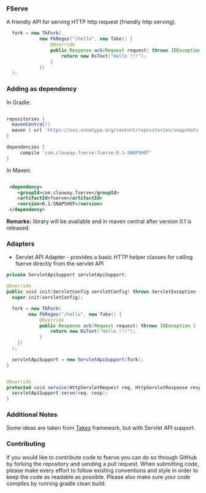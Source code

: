 ### FServe
A friendly API for serving HTTP http request (friendly http serving).

```java
  fork = new TkFork(
            new FkRegex("/hello", new Take() {
                @Override
                public Response ack(Request request) throws IOException {
                    return new RsText("Hello !!!");
                }
            })
  );
```

### Adding as dependency

In Gradle:
```groovy

repositories {
  mavenCentral()
  maven { url 'https://oss.sonatype.org/content/repositories/snapshots' }
}

dependencies {
     compile 'com.clouway.fserve:fserve:0.1-SNAPSHOT'
}
```

In Maven:

```xml

 <dependency>
    <groupId>com.clouway.fserve</groupId>
    <artifactId>fserve</artifactId>
    <version>0.1-SNAPSHOT</version>
 </dependency>

```

**Remarks:** library will be available and in maven central after version 0.1 is released.

### Adapters
 * Servlet API Adapter - provides a basic HTTP helper classes for calling fserve directly from the servlet API

```java
private ServletApiSupport servletApiSupport;

@Override
public void init(ServletConfig servletConfig) throws ServletException {
  super.init(servletConfig);

  fork = new TkFork(
        new FkRegex("/hello", new Take() {
            @Override
            public Response ack(Request request) throws IOException {
                return new RsText("Hello !!!");
            }
    })
  );

  servletApiSupport = new ServletApiSupport(fork);
}


@Override
protected void service(HttpServletRequest req, HttpServletResponse resp) throws ServletException, IOException {
  servletApiSupport.serve(req, resp);
}
```


### Additional Notes
Some ideas are taken from [Takes](https://github.com/yegor256/takes) framework, but with Servlet API support.

### Contributing
If you would like to contribute code to fserve you can do so through GitHub by forking the repository and sending
a pull request. When submitting code, please make every effort to follow existing conventions and style in order to
keep the code as readable as possible. Please also make sure your code compiles by running gradle clean build.

